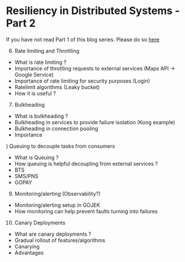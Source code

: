 # Resiliency in Distributed Systems - Part 2

If you have not read Part 1 of this blog series. Please do so [here]()

6) Rate limiting and Throttling
- What is rate limiting ?
- Importance of throtlling requests to external services (Maps API -> Google Service)
- Importance of rate limiting for security purposes (Login)
- Ratelimit algorithms (Leaky bucket)
- How it is useful ?

7) Bulkheading
- What is bulkheading ?
- Bulkheading in services to provide failure isolation (Kong example)
- Bulkheading in connection pooling 
- Importance

) Queuing to decouple tasks from consumers
- What is Queuing ?
- How queuing is helpful decoupling from external services ?
- BTS
- SMS/PNS
- GOPAY

9) Monitoring/alerting (Observability?)
- Monitoring/alerting setup in GOJEK
- How monitoring can help prevent faults turning into failures

10) Canary Deployments 
- What are canary deployments ?
- Gradual rollout of features/algorithms
- Canarying
- Advantages
